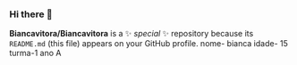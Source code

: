 ### Hi there 👋


**Biancavitora/Biancavitora** is a ✨ _special_ ✨ repository because its `README.md` (this file) appears on your GitHub profile.
nome- bianca
idade- 15
turma-1 ano A
